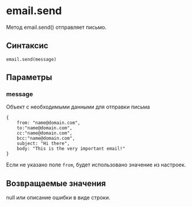 # email.send

Метод email.send() отправляет письмо.

## Синтаксис

```
email.send(message)
```

## Параметры

### message
Объект с необходимыми данными для отправки письма

```
{
    from: "name@domain.com",
    to:"name@domain.com",
    cc:"name@domain.com",
    bcc:"name@domain.com",
    subject: "Hi there",
    body: "This is the very important email!"
}
```

Если не указано поле `from`, будет использовано значение из настроек.  

## Возвращаемые значения

null или описание ошибки в виде строки.